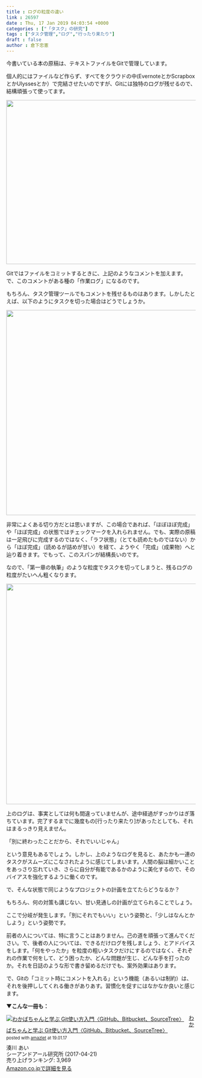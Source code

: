 ```yaml
---
title : ログの粒度の違い
link : 26597
date : Thu, 17 Jan 2019 04:03:54 +0000
categories : ["「タスク」の研究"]
tags : ["タスク管理","ログ","行ったり来たり"]
draft : false
author : 倉下忠憲
---
```


今書いている本の原稿は、テキストファイルをGitで管理しています。

個人的にはファイルなど作らず、すべてをクラウドの中(EvernoteとかScrapboxとかUlyssesとか）で完結させたいのですが、Gitには独特のログが残せるので、結構頑張って使ってます。

<a href="https://rashita.net/blog/?attachment_id=26598" rel="attachment wp-att-26598"><img src="https://rashita.net/blog/wp-content/uploads/2019/01/screenshot-12.png" alt="" width="662" height="436" class="alignnone size-full wp-image-26598" /></a>

Gitではファイルをコミットするときに、上記のようなコメントを加えます。で、このコメントがある種の「作業ログ」になるのです。

もちろん、タスク管理ツールでもコメントを残せるものはあります。しかしたとえば、以下のようにタスクを切った場合はどうでしょうか。

<a href="https://rashita.net/blog/?attachment_id=26599" rel="attachment wp-att-26599"><img src="https://rashita.net/blog/wp-content/uploads/2019/01/screenshot-13.png" alt="" width="682" height="545" class="alignnone size-full wp-image-26599" /></a>

非常によくある切り方だとは思いますが、この場合であれば、「ほぼほぼ完成」や「ほぼ完成」の状態ではチェックマークを入れられません。でも、実際の原稿は一足飛びに完成するのではなく、「ラフ状態」（とても読めたものではない）から「ほぼ完成」（読めるが詰めが甘い）を経て、ようやく「完成」（成果物）へと辿り着きます。でもって、このスパンが結構長いのです。

なので、「第一章の執筆」のような粒度でタスクを切ってしまうと、残るログの粒度がたいへん粗くなります。

<a href="https://rashita.net/blog/?attachment_id=26600" rel="attachment wp-att-26600"><img src="https://rashita.net/blog/wp-content/uploads/2019/01/screenshot-14.png" alt="" width="667" height="586" class="alignnone size-full wp-image-26600" /></a>

上のログは、事実としては何も間違っていませんが、途中経過がすっかりはぎ落ちています。完了するまでに幾度もの[行ったり来たり]があったとしても、それはまるっきり見えません。

「別に終わったことだから、それでいいじゃん」

という意見もあるでしょう。しかし、上のようなログを見ると、あたかも一連のタスクがスムーズにこなされたように感じてしまいます。人間の脳は細かいことをあっさり忘れていき、さらに自分が有能であるかのように美化するので、そのバイアスを強化するように働くのです。

で、そんな状態で同じようなプロジェクトの計画を立てたらどうなるか？

もちろん、何の対策も講じない、甘い見通しの計画が立てられることでしょう。

ここで分岐が発生します。「別にそれでもいい」という姿勢と、「少しはなんとかしよう」という姿勢です。

前者の人については、特に言うことはありません。己の道を頑張って進んでください。で、後者の人については、できるだけログを残しましょう、とアドバイスをします。「何をやったか」を粒度の粗いタスクだけにするのではなく、それぞれの作業で何をして、どう困ったか、どんな問題が生じ、どんな手を打ったのか。それを日誌のような形で書き留めるだけでも、案外効果はあります。

で、Gitの「コミット時にコメントを入れる」という機能（あるいは制約）は、それを後押ししてくれる働きがありあす。習慣化を促すにはなかなか良いと感じます。

<strong>▼こんな一冊も：</strong>

<div class="amazlet-box" style="margin-bottom:0px;"><div class="amazlet-image" style="float:left;margin:0px 12px 1px 0px;"><a href="http://www.amazon.co.jp/exec/obidos/ASIN/4863542178/rashita1000-22/ref=nosim/" name="amazletlink" target="_blank"><img src="https://images-fe.ssl-images-amazon.com/images/I/51Mj8x5RpZL._SL160_.jpg" alt="わかばちゃんと学ぶ Git使い方入門〈GitHub、Bitbucket、SourceTree〉" style="border: none;" /></a></div><div class="amazlet-info" style="line-height:120%; margin-bottom: 10px"><div class="amazlet-name" style="margin-bottom:10px;line-height:120%"><a href="http://www.amazon.co.jp/exec/obidos/ASIN/4863542178/rashita1000-22/ref=nosim/" name="amazletlink" target="_blank">わかばちゃんと学ぶ Git使い方入門〈GitHub、Bitbucket、SourceTree〉</a><div class="amazlet-powered-date" style="font-size:80%;margin-top:5px;line-height:120%">posted with <a href="http://www.amazlet.com/" title="amazlet" target="_blank">amazlet</a> at 19.01.17</div></div><div class="amazlet-detail">湊川 あい <br />シーアンドアール研究所 (2017-04-21)<br />売り上げランキング: 3,969<br /></div><div class="amazlet-sub-info" style="float: left;"><div class="amazlet-link" style="margin-top: 5px"><a href="http://www.amazon.co.jp/exec/obidos/ASIN/4863542178/rashita1000-22/ref=nosim/" name="amazletlink" target="_blank">Amazon.co.jpで詳細を見る</a></div></div></div><div class="amazlet-footer" style="clear: left"></div></div>
